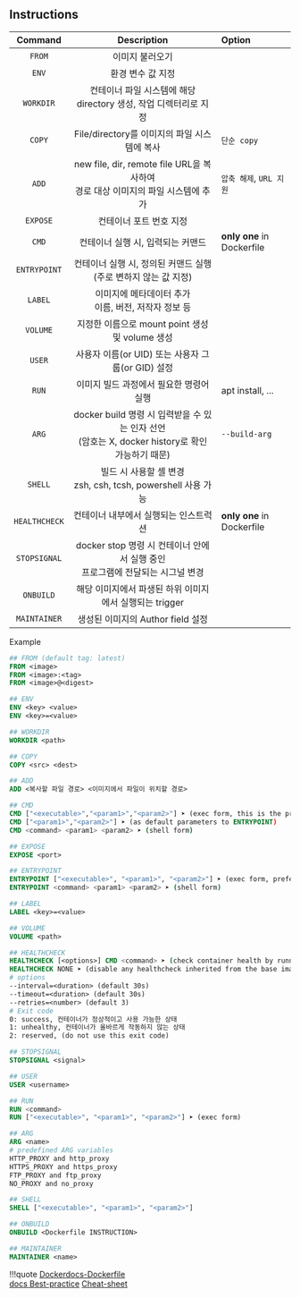 ## Instructions

|    Command    |    Description   |    Option    |
| :-----------: | :-----------: | :-------------- |
| `FROM`        |이미지 불러오기 |
| `ENV`         |환경 변수 값 지정|
| `WORKDIR`     |컨테이너 파일 시스템에 해당 directory 생성, 작업 디렉터리로 지정|
| `COPY`        |File/directory를 이미지의 파일 시스템에 복사| `단순 copy`
| `ADD`         | new file, dir, remote file URL을 복사하여 <br> 경로 대상 이미지의 파일 시스템에 추가 | `압축 해제`, `URL 지원` |
| `EXPOSE`      |컨테이너 포트 번호 지정 |
| `CMD`         |컨테이너 실행 시, 입력되는 커맨드 | **only one** in Dockerfile
| `ENTRYPOINT`  |컨테이너 실행 시, 정의된 커맨드 실행 (주로 변하지 않는 값 지정) |
| `LABEL`       |이미지에 메타데이터 추가 <br> 이름, 버전, 저작자 정보 등 |
| `VOLUME`      |지정한 이름으로 mount point 생성 및 volume 생성|
| `USER`        |사용자 이름(or UID) 또는 사용자 그룹(or GID) 설정 |
| `RUN`         |이미지 빌드 과정에서 필요한 명령어 실행 | apt install, ...
| `ARG`         |docker build 명령 시 입력받을 수 있는 인자 선언 <div> (암호는 X, docker history로 확인 가능하기 때문) | `--build-arg`
| `SHELL`       |빌드 시 사용할 셸 변경 <div> zsh, csh, tcsh, powershell 사용 가능|
| `HEALTHCHECK` |컨테이너 내부에서 실행되는 인스트럭션| **only one** in Dockerfile |
| `STOPSIGNAL`  |docker stop 명령 시 컨테이너 안에서 실행 중인 <br> 프로그램에 전달되는 시그널 변경|
| `ONBUILD`     |해당 이미지에서 파생된 하위 이미지에서 실행되는 trigger|
| `MAINTAINER`  |생성된 이미지의 Author field 설정 |

Example
``` dockerfile
## FROM (default tag: latest)
FROM <image>
FROM <image>:<tag>
FROM <image>@<digest>

## ENV
ENV <key> <value>
ENV <key>=<value> 

## WORKDIR
WORKDIR <path>

## COPY
COPY <src> <dest>

## ADD  
ADD <복사할 파일 경로> <이미지에서 파일이 위치할 경로>

## CMD
CMD ["<executable>","<param1>","<param2>"] ➤ (exec form, this is the preferred form)
CMD ["<param1>","<param2>"] ➤ (as default parameters to ENTRYPOINT)
CMD <command> <param1> <param2> ➤ (shell form)

## EXPOSE
EXPOSE <port>

## ENTRYPOINT
ENTRYPOINT ["<executable>", "<param1>", "<param2>"] ➤ (exec form, preferred)
ENTRYPOINT <command> <param1> <param2> ➤ (shell form)

## LABEL
LABEL <key>=<value>

## VOLUME
VOLUME <path>

## HEALTHCHECK
HEALTHCHECK [<options>] CMD <command> ➤ (check container health by running a command inside the container)
HEALTHCHECK NONE ➤ (disable any healthcheck inherited from the base image)
# options
--interval=<duration> (default 30s)
--timeout=<duration> (default 30s)
--retries=<number> (default 3)
# Exit code
0: success, 컨테이너가 정상적이고 사용 가능한 상태
1: unhealthy, 컨테이너가 올바르게 작동하지 않는 상태
2: reserved, (do not use this exit code)

## STOPSIGNAL
STOPSIGNAL <signal>

## USER
USER <username>

## RUN
RUN <command>
RUN ["<executable>", "<param1>", "<param2>"] ➤ (exec form)

## ARG
ARG <name>
# predefined ARG variables
HTTP_PROXY and http_proxy
HTTPS_PROXY and https_proxy
FTP_PROXY and ftp_proxy
NO_PROXY and no_proxy

## SHELL
SHELL ["<executable>", "<param1>", "<param2>"]

## ONBUILD
ONBUILD <Dockerfile INSTRUCTION>

## MAINTAINER
MAINTAINER <name>
```

!!!quote
    [Dockerdocs-Dockerfile](https://docs.docker.com/engine/reference/builder/)  
    [docs Best-practice](https://docs.docker.com/develop/develop-images/dockerfile_best-practices/) 
    [Cheat-sheet](https://kapeli.com/cheat_sheets/Dockerfile.docset/Contents/Resources/Documents/index)
